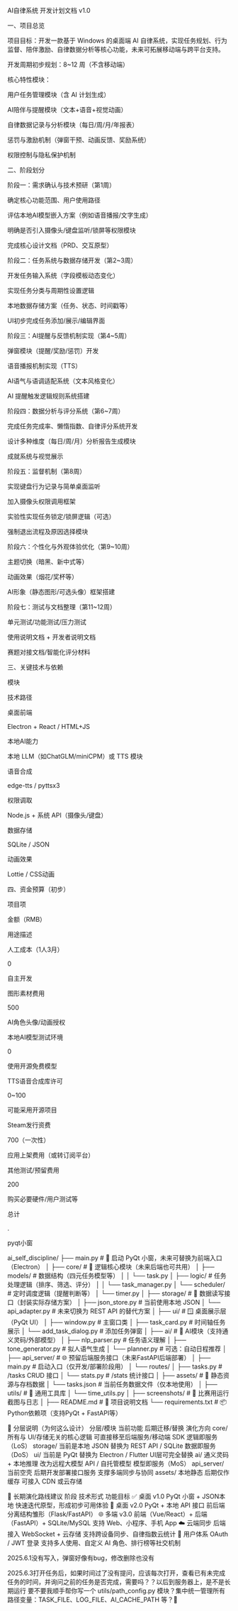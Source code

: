 AI自律系统 开发计划文档 v1.0

一、项目总览

项目目标：开发一款基于 Windows 的桌面端 AI 自律系统，实现任务规划、行为监督、陪伴激励、自律数据分析等核心功能，未来可拓展移动端与跨平台支持。

开发周期初步规划：8~12 周（不含移动端）

核心特性模块：

用户任务管理模块（含 AI 计划生成）

AI陪伴与提醒模块（文本+语音+视觉动画）

自律数据记录与分析模块（每日/周/月/年报表）

惩罚与激励机制（弹窗干预、动画反馈、奖励系统）

权限控制与隐私保护机制

二、阶段划分

阶段一：需求确认与技术预研（第1周）

确定核心功能范围、用户使用路径

评估本地AI模型嵌入方案（例如语音播报/文字生成）

明确是否引入摄像头/键盘监听/锁屏等权限模块

完成核心设计文档（PRD、交互原型）

阶段二：任务系统与数据存储开发（第2~3周）

开发任务输入系统（字段模板动态变化）

实现任务分类与周期性设置逻辑

本地数据存储方案（任务、状态、时间戳等）

UI初步完成任务添加/展示/编辑界面

阶段三：AI提醒与反馈机制实现（第4~5周）

弹窗模块（提醒/奖励/惩罚）开发

语音播报机制实现（TTS）

AI语气与语调适配系统（文本风格变化）

AI 提醒触发逻辑规则系统搭建

阶段四：数据分析与评分系统（第6~7周）

完成任务完成率、懒惰指数、自律评分系统开发

设计多种维度（每日/周/月）分析报告生成模块

成就系统与视觉展示

阶段五：监督机制（第8周）

实现键盘行为记录与简单桌面监听

加入摄像头权限调用框架

实验性实现任务锁定/锁屏逻辑（可选）

强制退出流程及原因选择模块

阶段六：个性化与外观体验优化（第9~10周）

主题切换（暗黑、新中式等）

动画效果（烟花/奖杯等）

AI形象（静态图形/可选头像）框架搭建

阶段七：测试与文档整理（第11~12周）

单元测试/功能测试/压力测试

使用说明文档 + 开发者说明文档

赛题对接文档/智能化评分材料

三、关键技术与依赖

模块

技术路径

桌面前端

Electron + React / HTML+JS

本地AI能力

本地 LLM（如ChatGLM/miniCPM）或 TTS 模块

语音合成

edge-tts / pyttsx3

权限调取

Node.js + 系统 API（摄像头/键盘）

数据存储

SQLite / JSON

动画效果

Lottie / CSS动画

四、资金预算（初步）

项目项

金额（RMB）

用途描述

人工成本（1人3月）

0

自主开发

图形素材费用

500

AI角色头像/动画授权

本地AI模型测试环境

0

使用开源免费模型

TTS语音合成库许可

0~100

可能采用开源项目

Steam发行资费

700（一次性）

应用上架费用（或转订阅平台）

其他测试/预留费用

200

购买必要硬件/用户测试等

总计

.



pyqt小窗

ai_self_discipline/
├── main.py                     # 🧠 启动 PyQt 小窗，未来可替换为前端入口（Electron）
│
├── core/                       # 🎯 逻辑核心模块（未来后端也可共用）
│   ├── models/                 # 数据结构（四元任务模型等）
│   │   └── task.py
│   ├── logic/                  # 任务处理逻辑（排序、筛选、评分）
│   │   └── task_manager.py
│   └── scheduler/              # 定时调度逻辑（提醒判断等）
│       └── timer.py
│
├── storage/                    # 💾 数据读写接口（封装实际存储方案）
│   ├── json_store.py           # 当前使用本地 JSON
│   └── api_adapter.py          # 未来切换为 REST API 的替代方案
│
├── ui/                         # 🪟 桌面展示层（PyQt UI）
│   ├── window.py               # 主窗口类
│   ├── task_card.py            # 时间轴任务展示
│   └── add_task_dialog.py      # 添加任务弹窗
│
├── ai/                         # 🤖 AI模块（支持通义灵码/外部模型）
│   ├── nlp_parser.py           # 任务语义理解
│   ├── tone_generator.py       # 拟人语气生成
│   └── planner.py              # 可选：自动日程推荐
│
├── api_server/                 # 🌐 预留后端服务接口（未来FastAPI后端部署）
│   ├── main.py                 # 启动入口（仅开发/部署阶段用）
│   └── routes/
│       ├── tasks.py            # /tasks CRUD 接口
│       └── stats.py            # /stats 统计接口
│
├── assets/                     # 📁 静态资源与存档数据
│   └── tasks.json              # 当前任务数据文件（仅本地使用）
│
├── utils/                      # 🔧 通用工具库
│   └── time_utils.py
│
├── screenshots/                # 📸 比赛用运行截图与日志
│
├── README.md                   # 📄 项目说明文档
└── requirements.txt            # 📦 Python依赖项（支持PyQt + FastAPI等）

📌 分层说明（为何这么设计）
分层/模块	当前功能	后期迁移/替换	演化方向
core/	所有与 UI/存储无关的核心逻辑	可直接移至后端服务/移动端 SDK	逻辑即服务（LoS）
storage/	当前是本地 JSON	替换为 REST API / SQLite	数据即服务（DoS）
ui/	当前是 PyQt	替换为 Electron / Flutter	UI层可完全替换
ai/	通义灵码 + 本地推理	改为远程大模型 API / 自托管模型	模型即服务（MoS）
api_server/	当前空壳	后期开发部署接口服务	支撑多端同步与协同
assets/	本地静态	后期仅作缓存	可接入 CDN 或云存储

🌉 长期演化路线建议
阶段	技术形式	功能目标
✅ 桌面 v1.0	PyQt 小窗 + JSON本地	快速迭代原型，形成初步可用体验
🔁 桌面 v2.0	PyQt + 本地 API 接口	前后端分离结构雏形（Flask/FastAPI）
🌐 多端 v3.0	前端（Vue/React）+ 后端（FastAPI）+ SQLite/MySQL	支持 Web、小程序、手机 App
☁️ 云端同步	后端接入 WebSocket + 云存储	支持跨设备同步、自律指数云统计
👥 用户体系	OAuth / JWT 登录	支持多人使用、自定义 AI 角色、排行榜等社交机制


2025.6.1没有写入，弹窗好像有bug，修改删除也没有

2025.6.3打开任务后，如果时间过了没有提问，应该每次打开，查看已有未完成任务的时间，并询问之前的任务是否完成，需要吗？？以后到服务器上，是不是长期运行
要不要我顺手帮你写一个 utils/path_config.py 模块？集中统一管理所有路径变量：TASK_FILE、LOG_FILE、AI_CACHE_PATH 等？🎁